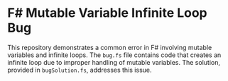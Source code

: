 # F# Mutable Variable Infinite Loop Bug

This repository demonstrates a common error in F# involving mutable variables and infinite loops. The `bug.fs` file contains code that creates an infinite loop due to improper handling of mutable variables. The solution, provided in `bugSolution.fs`, addresses this issue.
